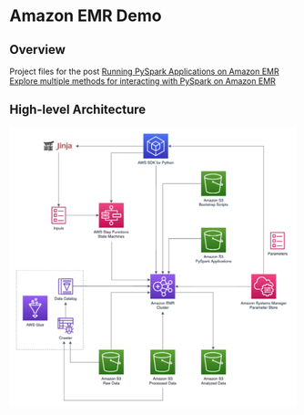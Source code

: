 # Amazon EMR Demo

## Overview

Project files for the post [Running PySpark Applications on Amazon EMR
Explore multiple methods for interacting with PySpark on Amazon EMR](https://garystafford.medium.com/running-pyspark-applications-on-amazon-emr-e536b7a865ca)

## High-level Architecture

![Architecture](./Architecture.png)